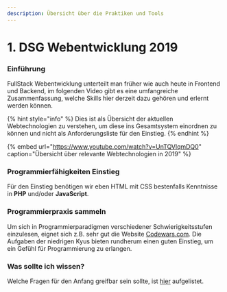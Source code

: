 ```yaml
---
description: Übersicht über die Praktiken und Tools
---
```


# 1. DSG Webentwicklung 2019

### Einführung

FullStack Webentwicklung unterteilt man früher wie auch heute in Frontend und Backend, im folgenden Video gibt es eine umfangreiche Zusammenfassung, welche Skills hier derzeit dazu gehören und erlernt werden können. 

{% hint style="info" %}
Dies ist als Übersicht der aktuellen Webtechnologien zu verstehen, um diese ins Gesamtsystem einordnen zu können und nicht als Anforderungsliste für den Einstieg.
{% endhint %}

{% embed url="https://www.youtube.com/watch?v=UnTQVlqmDQ0" caption="Übersicht über relevante Webtechnologien in 2019" %}

### Programmierfähigkeiten Einstieg

Für den Einstieg benötigen wir eben HTML mit CSS bestenfalls Kenntnisse in **PHP** und/oder **JavaScript**.

### Programmierpraxis sammeln

Um sich in Programmierparadigmen verschiedener Schwierigkeitsstufen einzulesen, eignet sich z.B. sehr gut die Website [Codewars.com](www.codewars.com/r/3HC0Pg). Die Aufgaben der niedrigen Kyus bieten rundherum einen guten Einstieg, um ein Gefühl für Programmierung zu erlangen.

### Was sollte ich wissen?

Welche Fragen für den Anfang greifbar sein sollte, ist [hier](checkliste.md) aufgelistet.







